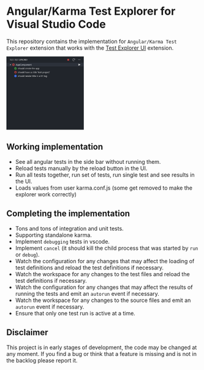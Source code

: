 # Angular/Karma Test Explorer for Visual Studio Code

This repository contains the implementation for `Angular/Karma Test Explorer` extension that works with the
[Test Explorer UI](https://marketplace.visualstudio.com/items?itemName=hbenl.vscode-test-explorer) extension.

<img src="./img/img-running-tests-readme.png" height="40%" width="40%">

## Working implementation

- See all angular tests in the side bar without running them.
- Reload tests manually by the reload button in the UI.
- Run all tests together, run set of tests, run single test and see results in the UI.
- Loads values from user karma.conf.js (some get removed to make the explorer work correctly)

## Completing the implementation

- Tons and tons of integration and unit tests.
- Supporting standalone karma.
- Implement `debugging` tests in vscode.
- Implement `cancel` (it should kill the child process that was started by `run` or `debug`).
- Watch the configuration for any changes that may affect the loading of test definitions and reload the test definitions if necessary.
- Watch the workspace for any changes to the test files and reload the test definitions if necessary.
- Watch the configuration for any changes that may affect the results of running the tests and emit an `autorun` event if necessary.
- Watch the workspace for any changes to the source files and emit an `autorun` event if necessary.
- Ensure that only one test run is active at a time.

## Disclaimer

This project is in early stages of development, the code may be changed at any moment.
If you find a bug or think that a feature is missing and is not in the backlog please report it.
